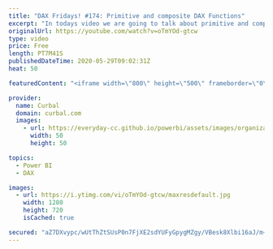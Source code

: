 ```yaml
---
title: "DAX Fridays! #174: Primitive and composite DAX Functions"
excerpt: "In todays video we are going to talk about primitive and composite DAX Functions.  The info on the syntax sugar functions I found it here: http://mdxdax.blogspot.com/2011/01/dax-time-intelligence-functions.html?m=0  Here you can download all the pbix files: https://curbal.com/donwload-center\r \r SUBSCRIBE"
originalUrl: https://youtube.com/watch?v=oTmYOd-gtcw
type: video
price: Free
length: PT7M41S
publishedDateTime: 2020-05-29T09:02:31Z
heat: 50

featuredContent: "<iframe width=\"800\" height=\"500\" frameborder=\"0\" src=\"https://www.youtube.com/embed/oTmYOd-gtcw\" allow=\"accelerometer; autoplay; encrypted-media; gyroscope; picture-in-picture\" allowfullscreen></iframe>"

provider:
  name: Curbal
  domain: curbal.com
  images:
    - url: https://everyday-cc.github.io/powerbi/assets/images/organizations/curbal.com-50x50.jpg
      width: 50
      height: 50

topics:
  - Power BI
  - DAX

images:
  - url: https://i.ytimg.com/vi/oTmYOd-gtcw/maxresdefault.jpg
    width: 1280
    height: 720
    isCached: true

secured: "aZ7DXvypc/wUtThZtSUsP0n7FjXE2sdYUFyGpygMZgy/VBesk8Xlbi16aJ/m+3+oy8cTyn1iiuDnQil3cAcDzt0n1ouT6nGwYyDMIixLLmuvUcFlTptcAJ2rvv3XHWoVOEDrxkOLKYJlrIpE/0Oi4Ryh22fmRWiJdGAfjHJidkCBFCbh7AbtGZnnytASsGTrHyxAbt0nYIWCFUGAj14Wm8aYeYsFIx8wlIv/V2EkTPIM2HvxEVMi428mX98Fj8EQrFTe4ANah2s/5giQQuS9divDDSixqI3FcVRx9vso/jPFI9WOVrfj2pBe4fWuCHylZtpG7a9kVsIfd3nwExhUOrHiBiojeFMAllJH2v3YSn/3GRoTN1PhRLfkb20TBdePxLDHxwY5eJqL+e0h1Vrs/UiuhrLlvKdI86dDnWylNqk=;++N43QwOfNRafhkfVOPvqg=="
---
```


